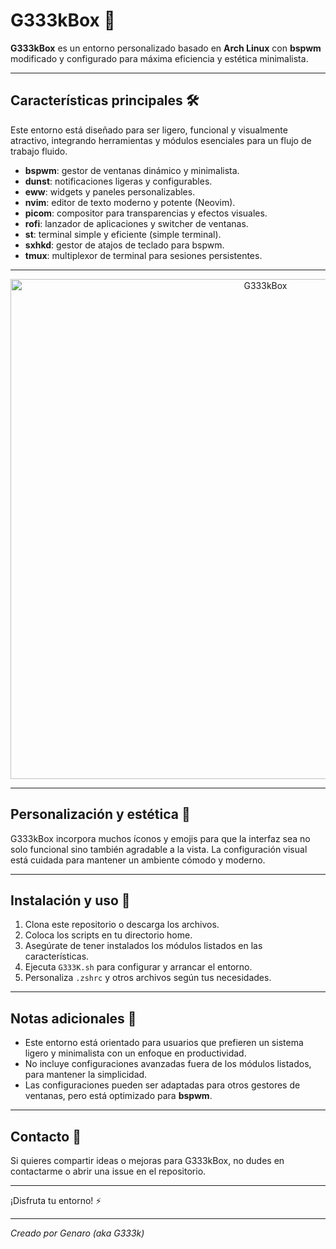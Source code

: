 
# G333kBox 🚀

**G333kBox** es un entorno personalizado basado en **Arch Linux** con **bspwm** modificado y configurado para máxima eficiencia y estética minimalista.

---

## Características principales 🛠️

Este entorno está diseñado para ser ligero, funcional y visualmente atractivo, integrando herramientas y módulos esenciales para un flujo de trabajo fluido.

- **bspwm**: gestor de ventanas dinámico y minimalista.  
- **dunst**: notificaciones ligeras y configurables.  
- **eww**: widgets y paneles personalizables.  
- **nvim**: editor de texto moderno y potente (Neovim).  
- **picom**: compositor para transparencias y efectos visuales.  
- **rofi**: lanzador de aplicaciones y switcher de ventanas.  
- **st**: terminal simple y eficiente (simple terminal).  
- **sxhkd**: gestor de atajos de teclado para bspwm.  
- **tmux**: multiplexor de terminal para sesiones persistentes.

---
<p align="center">
  <img src="cap.png" alt="G333kBox" width="800"/>
</p>

---

## Personalización y estética 🎨

G333kBox incorpora muchos íconos y emojis para que la interfaz sea no solo funcional sino también agradable a la vista. La configuración visual está cuidada para mantener un ambiente cómodo y moderno.

---

## Instalación y uso 🚧

1. Clona este repositorio o descarga los archivos.  
2. Coloca los scripts en tu directorio home.  
3. Asegúrate de tener instalados los módulos listados en las características.  
4. Ejecuta `G333K.sh` para configurar y arrancar el entorno.  
5. Personaliza `.zshrc` y otros archivos según tus necesidades.

---

## Notas adicionales 📌

- Este entorno está orientado para usuarios que prefieren un sistema ligero y minimalista con un enfoque en productividad.  
- No incluye configuraciones avanzadas fuera de los módulos listados, para mantener la simplicidad.  
- Las configuraciones pueden ser adaptadas para otros gestores de ventanas, pero está optimizado para **bspwm**.

---

## Contacto 🤝

Si quieres compartir ideas o mejoras para G333kBox, no dudes en contactarme o abrir una issue en el repositorio.

---

¡Disfruta tu entorno! ⚡️

---

*Creado por Genaro (aka G333k)*
